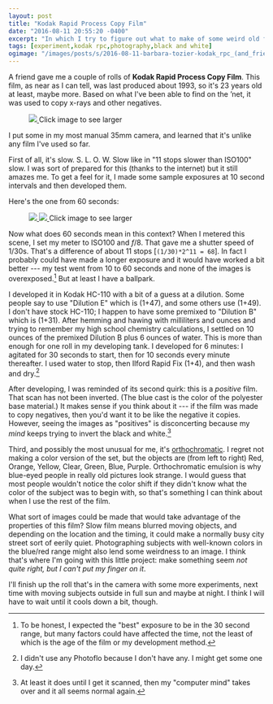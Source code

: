 ```yaml
---
layout: post
title: "Kodak Rapid Process Copy Film"
date: "2016-08-11 20:55:20 -0400"
excerpt: "In which I try to figure out what to make of some weird old film..."
tags: [experiment,kodak rpc,photography,black and white]
ogimage: "/images/posts/s/2016-08-11-barbara-tozier-kodak_rpc_(and_friend).jpg"
---
```


A friend gave me a couple of rolls of __Kodak Rapid Process Copy Film__. This film, as near as I can tell, was last produced about 1993, so it's 23 years old at least, maybe more. Based on what I've been able to find on the ’net, it was used to copy x-rays and other negatives.

<figure class="image-s">
  <a href="/images/posts/l/2016-08-11-barbara-tozier-kodak_rpc_(and_friend).jpg" title="Kodak RPC and Friend">
    <img src="/images/posts/s/2016-08-11-barbara-tozier-kodak_rpc_(and_friend).jpg">
  </a>
    <span class="image-s-caption">Click image to see larger</span>
</figure>

I put some in my most manual 35mm camera, and learned that it's unlike any film I've used so far.

First of all, it's slow. S. L. O. W. Slow like in "11 stops slower than ISO100" slow. I was sort of prepared for this (thanks to the internet) but it still amazes me. To get a feel for it, I made some sample exposures at 10 second intervals and then developed them.

Here's the one from 60 seconds:

<figure class="image-s">
  <a href="/images/posts/l/2016-08-11-barbara-tozier-rpc_rainbow_(as_scanned).jpg" title="RPC Rainbow (as scanned)">
    <img src="/images/posts/s/2016-08-11-barbara-tozier-rpc_rainbow_(as_scanned).jpg">
  </a>
  <a href="/images/posts/l/2016-08-10-barbara-tozier-rpc_rainbow_(edited).jpg" title="RPC Rainbow (edited)">
    <img src="/images/posts/s/2016-08-10-barbara-tozier-rpc_rainbow_(edited).jpg">
  </a>
    <span class="image-s-caption">Click image to see larger</span>
</figure>

Now what does 60 seconds mean in this context? When I metered this scene, I set my meter to ISO100 and _f_/8. That gave me a shutter speed of 1/30s. That's a difference of about 11 stops [`(1/30)*2^11 = 68`]. In fact I probably could have made a longer exposure and it would have worked a bit better --- my test went from 10 to 60 seconds and none of the images is overexposed.[^expect] But at least I have a ballpark.

[^expect]: To be honest, I expected the "best" exposure to be in the 30 second range, but many factors could have affected the time, not the least of which is the age of the film or my development method.

I developed it in Kodak HC-110 with a bit of a guess at a dilution. Some people say to use "Dilution E" which is (1+47), and some others use (1+49). I don't have stock HC-110; I happen to have some premixed to "Dilution B" which is (1+31). After hemming and hawing with milliliters and ounces and trying to remember my high school chemistry calculations, I settled on 10 ounces of the premixed Dilution B plus 6 ounces of water. This is more than enough for one roll in my developing tank. I developed for 6 minutes: I agitated for 30 seconds to start, then for 10 seconds every minute thereafter. I used water to stop, then Ilford Rapid Fix (1+4), and then wash and dry.[^pf]

[^pf]: I didn't use any Photoflo because I don't have any. I might get some one day.

After developing, I was reminded of its second quirk: this is a *positive* film. That scan has not been inverted. (The blue cast is the color of the polyester base material.) It makes sense if you think about it --- if the film was made to copy negatives, then you'd want it to be like the negative it copies. However, seeing the images as "positives" is disconcerting because my *mind* keeps trying to invert the black and white.[^ps]

[^ps]: At least it does until I get it scanned, then my "computer mind" takes over and it all seems normal again.

Third, and possibly the most unusual for me, it's [orthochromatic](http://camerapedia.wikia.com/wiki/Orthochromatic). I regret not making a color version of the set, but the objects are (from left to right) Red, Orange, Yellow, Clear, Green, Blue, Purple. Orthochromatic emulsion is why blue-eyed people in really old pictures look strange. I would guess that most people wouldn't notice the color shift if they didn't know what the color of the subject was to begin with, so that's something I can think about when I use the rest of the film.

What sort of images could be made that would take advantage of the properties of this film? Slow film means blurred moving objects, and depending on the location and the timing, it could make a normally busy city street sort of eerily quiet. Photographing subjects with well-known colors in the blue/red range might also lend some weirdness to an image. I think that's where I'm going with this little project: make something seem *not quite right, but I can't put my finger on it*.

I'll finish up the roll that's in the camera with some more experiments, next time with moving subjects outside in full sun and maybe at night. I think I will have to wait until it cools down a bit, though.
